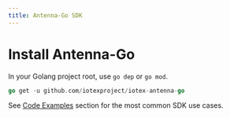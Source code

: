 ```yaml
---
title: Antenna-Go SDK
---
```


# Install Antenna-Go

In your Golang project root, use `go dep` or `go mod`.

```go
go get -u github.com/iotexproject/iotex-antenna-go
```

See [Code Examples]() section for the most common SDK use cases.
